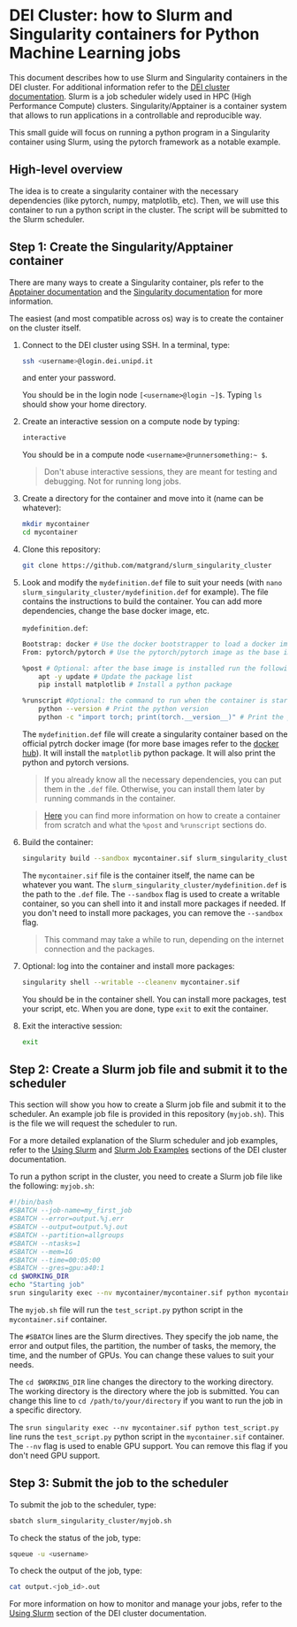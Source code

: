 # DEI Cluster: how to Slurm and Singularity containers for Python Machine Learning jobs

This document describes how to use Slurm and Singularity containers in the DEI cluster. For
additional information refer to the [DEI cluster
documentation](https://docs.dei.unipd.it/en/CLUSTER). 
Slurm is a job scheduler widely used in HPC (High Performance Compute) clusters. Singularity/Apptainer is a container system that allows
to run applications in a controllable and reproducible way.

This small guide will focus on running a python program in a Singularity container using Slurm,
using the pytorch framework as a notable example.

## High-level overview
The idea is to create a singularity container with the necessary dependencies (like pytorch, numpy, matplotlib, etc).
Then, we will use this container to run a python script in the cluster. The script will be submitted
to the Slurm scheduler.

## Step 1: Create the Singularity/Apptainer container
There are many ways to create a Singularity container, pls refer to the [Apptainer
documentation](https://apptainer.org/docs/user/main/index.html) and the [Singularity
documentation](https://docs.sylabs.io/guides/3.5/user-guide/index.html) for more information.

The easiest (and most compatible across os) way is to create the container on the cluster itself.

1. Connect to the DEI cluster using SSH. In a terminal, type:
    ```bash
    ssh <username>@login.dei.unipd.it
    ```
    and enter your password. 
    
    You should be in the login node `[<username>@login ~]$`. Typing `ls` should show your home directory.

2. Create an interactive session on a compute node by typing:
    ```bash
    interactive
    ```
    You should be in a compute node `<username>@runnersomething:~ $`.
    > Don't abuse interactive sessions, they are meant for testing and debugging. Not for running
    long jobs.

3. Create a directory for the container and move into it (name can be whatever):
    ```bash
    mkdir mycontainer
    cd mycontainer
    ```

4. Clone this repository:
    ```bash
    git clone https://github.com/matgrand/slurm_singularity_cluster
    ```

5. Look and modify the `mydefinition.def` file to suit your needs (with `nano slurm_singularity_cluster/mydefinition.def` for example).
    The file contains the instructions to build the container. You can add more dependencies, change
    the base docker image, etc.
    
    `mydefinition.def`:
    ```bash
    Bootstrap: docker # Use the docker bootstrapper to load a docker image
    From: pytorch/pytorch # Use the pytorch/pytorch image as the base image

    %post # Optional: after the base image is installed run the following commands
        apt -y update # Update the package list
        pip install matplotlib # Install a python package

    %runscript #Optional: the command to run when the container is started
        python --version # Print the python version
        python -c "import torch; print(torch.__version__)" # Print the pytorch version
    ```
    The `mydefinition.def` file will create a singularity container based on the official pytrch docker
    image (for more base images refer to the [docker hub](https://hub.docker.com/)). It will install
    the `matplotlib` python package.
    It will also print the python and pytorch versions. 
    > If you already know all the necessary dependencies, you can put them in the `.def` file.
    > Otherwise, you can install them later by running commands in the container.

    > [Here](https://apptainer.org/docs/user/main/quick_start.html#building-images-from-scratch) you
    can find more information on how to create a container from scratch and what the `%post` and
    `%runscript` sections do.

6. Build the container:
    ```bash
    singularity build --sandbox mycontainer.sif slurm_singularity_cluster/mydefinition.def
    ```
    The `mycontainer.sif` file is the container itself, the name can be whatever you want.
    The `slurm_singularity_cluster/mydefinition.def` is the path to the `.def` file.
    The `--sandbox` flag is used to create a writable container, so you can shell into it and
    install more packages if needed. If you don't need to install more packages, you can remove the
    `--sandbox` flag.
    > This command may take a while to run, depending on the internet connection and the packages.

7. Optional: log into the container and install more packages:
    ```bash
    singularity shell --writable --cleanenv mycontainer.sif
    ```
    You should be in the container shell. You can install more packages, test your script, etc.
    When you are done, type `exit` to exit the container.

8. Exit the interactive session:
    ```bash
    exit
    ```

## Step 2: Create a Slurm job file and submit it to the scheduler
This section will show you how to create a Slurm job file and submit it to the scheduler. An example
job file is provided in this repository (`myjob.sh`). This is the file we will request the scheduler to run.

For a more detailed explanation of the Slurm scheduler and job examples, refer to the [Using
Slurm](https://docs.dei.unipd.it/en/CLUSTER/using-slurm) and [Slurm Job
Examples](https://docs.dei.unipd.it/en/CLUSTER/SLURMExamples) sections of the DEI cluster
documentation.

To run a python script in the cluster, you need to create a Slurm job file like the following:
`myjob.sh`:
```bash
#!/bin/bash
#SBATCH --job-name=my_first_job
#SBATCH --error=output.%j.err
#SBATCH --output=output.%j.out
#SBATCH --partition=allgroups
#SBATCH --ntasks=1
#SBATCH --mem=1G
#SBATCH --time=00:05:00
#SBATCH --gres=gpu:a40:1
cd $WORKING_DIR
echo "Starting job"
srun singularity exec --nv mycontainer/mycontainer.sif python mycontainer/slurm_singularity_cluster/test_script.py
```
The `myjob.sh` file will run the `test_script.py` python script in the `mycontainer.sif` container.

The `#SBATCH` lines are the Slurm directives. They specify the job name, the error and output files,
the partition, the number of tasks, the memory, the time, and the number of GPUs. You can change
these values to suit your needs.

The `cd $WORKING_DIR` line changes the directory to the working directory. The working directory is
the directory where the job is submitted. You can change this line to `cd /path/to/your/directory`
if you want to run the job in a specific directory.

The `srun singularity exec --nv mycontainer.sif python test_script.py` line runs the
`test_script.py` python script in the `mycontainer.sif` container. The `--nv` flag is used to enable
GPU support. You can remove this flag if you don't need GPU support.

## Step 3: Submit the job to the scheduler

To submit the job to the scheduler, type:
```bash
sbatch slurm_singularity_cluster/myjob.sh
```

To check the status of the job, type:
```bash
squeue -u <username>
```

To check the output of the job, type:
```bash
cat output.<job_id>.out
```

For more information on how to monitor and manage your jobs, refer to the [Using
Slurm](https://docs.dei.unipd.it/en/CLUSTER/using-slurm) section of the DEI cluster documentation.















